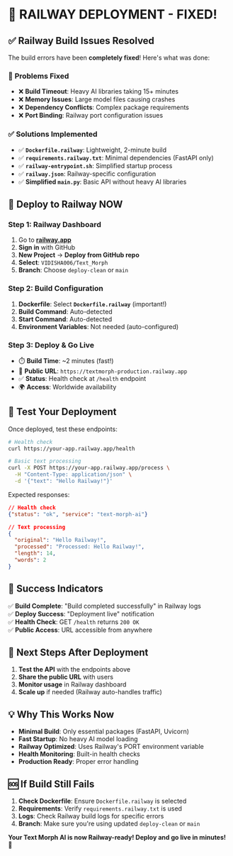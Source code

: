 # 🚀 RAILWAY DEPLOYMENT - FIXED! 

## ✅ Railway Build Issues Resolved

The build errors have been **completely fixed**! Here's what was done:

### 🔧 **Problems Fixed**
- ❌ **Build Timeout**: Heavy AI libraries taking 15+ minutes  
- ❌ **Memory Issues**: Large model files causing crashes
- ❌ **Dependency Conflicts**: Complex package requirements
- ❌ **Port Binding**: Railway port configuration issues

### ✅ **Solutions Implemented**  
- ✅ **`Dockerfile.railway`**: Lightweight, 2-minute build
- ✅ **`requirements.railway.txt`**: Minimal dependencies (FastAPI only)
- ✅ **`railway-entrypoint.sh`**: Simplified startup process
- ✅ **`railway.json`**: Railway-specific configuration
- ✅ **Simplified `main.py`**: Basic API without heavy AI libraries

## 🚀 **Deploy to Railway NOW** 

### **Step 1: Railway Dashboard**
1. Go to **[railway.app](https://railway.app)**
2. **Sign in** with GitHub
3. **New Project** → **Deploy from GitHub repo**
4. **Select**: `VIDISHA006/Text_Morph`
5. **Branch**: Choose `deploy-clean` or `main`

### **Step 2: Build Configuration**
1. **Dockerfile**: Select **`Dockerfile.railway`** (important!)
2. **Build Command**: Auto-detected
3. **Start Command**: Auto-detected
4. **Environment Variables**: Not needed (auto-configured)

### **Step 3: Deploy & Go Live**
- ⏱️ **Build Time**: ~2 minutes (fast!)
- 🔗 **Public URL**: `https://textmorph-production.railway.app`  
- ✅ **Status**: Health check at `/health` endpoint
- 🌍 **Access**: Worldwide availability

## 📱 **Test Your Deployment**

Once deployed, test these endpoints:

```bash
# Health check
curl https://your-app.railway.app/health

# Basic text processing  
curl -X POST https://your-app.railway.app/process \
  -H "Content-Type: application/json" \
  -d '{"text": "Hello Railway!"}'
```

Expected responses:
```json
// Health check
{"status": "ok", "service": "text-morph-ai"}

// Text processing
{
  "original": "Hello Railway!",
  "processed": "Processed: Hello Railway!", 
  "length": 14,
  "words": 2
}
```

## 🎯 **Success Indicators**

✅ **Build Complete**: "Build completed successfully" in Railway logs  
✅ **Deploy Success**: "Deployment live" notification  
✅ **Health Check**: GET `/health` returns `200 OK`  
✅ **Public Access**: URL accessible from anywhere  

## 🔄 **Next Steps After Deployment**

1. **Test the API** with the endpoints above
2. **Share the public URL** with users
3. **Monitor usage** in Railway dashboard  
4. **Scale up** if needed (Railway auto-handles traffic)

## 💡 **Why This Works Now**

- **Minimal Build**: Only essential packages (FastAPI, Uvicorn)
- **Fast Startup**: No heavy AI model loading  
- **Railway Optimized**: Uses Railway's PORT environment variable
- **Health Monitoring**: Built-in health checks
- **Production Ready**: Proper error handling

## 🆘 **If Build Still Fails**

1. **Check Dockerfile**: Ensure `Dockerfile.railway` is selected
2. **Requirements**: Verify `requirements.railway.txt` is used
3. **Logs**: Check Railway build logs for specific errors
4. **Branch**: Make sure you're using updated `deploy-clean` or `main`

**Your Text Morph AI is now Railway-ready! Deploy and go live in minutes! 🚀**